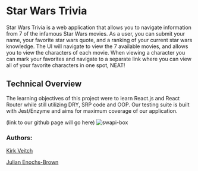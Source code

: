 # Star Wars Trivia
Star Wars Trivia is a web application that allows you to navigate information from 7 of the infamous Star Wars movies.
As a user, you can submit your name, your favorite star wars quote, and a ranking of your current star wars knowledge. The UI will navigate to view the 7 available movies, and allows you to view the characters of each movie. When viewing a character you can mark your favorites and navigate to a separate link where you can view all of your favorite characters in one spot, NEAT!

## Technical Overview
The learning objectives of this project were to learn React.js and React Router while still utilizing DRY, SRP code and OOP.
Our testing suite is built with Jest/Enzyme and aims for maximum coverage of our application. 

(link to our github page will go here)
![swapi-box](https://user-images.githubusercontent.com/48660739/66855177-51407600-ef72-11e9-9495-67acf3012bae.png)

### Authors: 
[Kirk Veitch](https://github.com/KVeitch)

[Julian Enochs-Brown](https://github.com/julianenochs)
